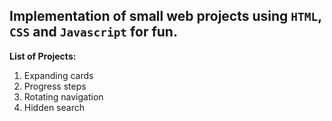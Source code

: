## Implementation of small web projects using `HTML`, `CSS` and `Javascript` for fun.

**List of Projects:**

1. Expanding cards
2. Progress steps
3. Rotating navigation
4. Hidden search